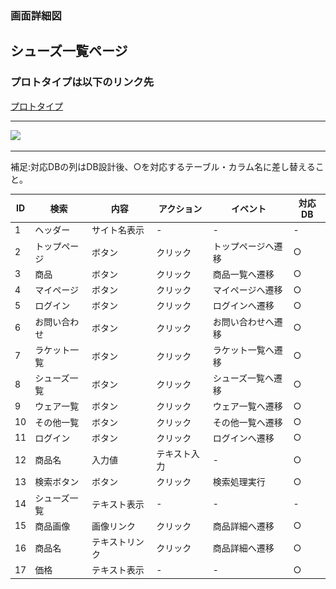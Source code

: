 ### 画面詳細図
## シューズ一覧ページ
### プロトタイプは以下のリンク先
[プロトタイプ](https://www.figma.com/file/xd5QU5AZieLSmIfT1NGZW3/original?node-id=30%3A1294)
*****
<img src="../img/シューズ一覧.png" width="500">

*****

補足:対応DBの列はDB設計後、○を対応するテーブル・カラム名に差し替えること。

| ID | 検索 | 内容 | アクション | イベント | 対応DB |
|----|-----|-----|---------|--------|-------|
|1|ヘッダー|サイト名表示|-|-|-|
|2|トップページ|ボタン|クリック|トップページへ遷移|○|
|3|商品|ボタン|クリック|商品一覧へ遷移|○|
|4|マイページ|ボタン|クリック|マイページへ遷移|○|
|5|ログイン|ボタン|クリック|ログインへ遷移|○|
|6|お問い合わせ|ボタン|クリック|お問い合わせへ遷移|○|
|7|ラケット一覧|ボタン|クリック|ラケット一覧へ遷移|○|
|8|シューズ一覧|ボタン|クリック|シューズ一覧へ遷移|○|
|9|ウェア一覧|ボタン|クリック|ウェア一覧へ遷移|○|
|10|その他一覧|ボタン|クリック|その他一覧へ遷移|○|
|11|ログイン|ボタン|クリック|ログインへ遷移|○|
|12|商品名|入力値|テキスト入力|-|○|
|13|検索ボタン|ボタン|クリック|検索処理実行|○|
|14|シューズ一覧|テキスト表示|-|-|-|
|15|商品画像|画像リンク|クリック|商品詳細へ遷移|○|
|16|商品名|テキストリンク|クリック|商品詳細へ遷移|○|
|17|価格|テキスト表示|-|-|○|

